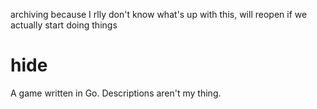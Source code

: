 archiving because I rlly don't know what's up with this, will reopen if we actually start doing things

# hide
A game written in Go. Descriptions aren't my thing.
